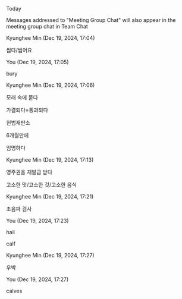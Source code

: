 Today

Messages addressed to "Meeting Group Chat" will also appear in the meeting group chat in Team Chat

Kyunghee Min (Dec 19, 2024, 17:04)

씹다/씹어요

You (Dec 19, 2024, 17:05)

bury

Kyunghee Min (Dec 19, 2024, 17:06)

모래 속에 묻다

가결되다=통과되다

헌법재판소

6개월만에

임명하다

Kyunghee Min (Dec 19, 2024, 17:13)

영주권을 재발급 받다

고소한 맛/고소한 것/고소한 음식

Kyunghee Min (Dec 19, 2024, 17:21)

초음파 검사

You (Dec 19, 2024, 17:23)

hail

calf

Kyunghee Min (Dec 19, 2024, 17:27)

우박

You (Dec 19, 2024, 17:27)

calves